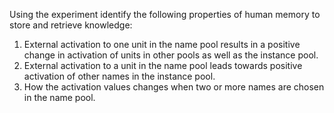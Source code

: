 Using the experiment identify the following properties of human memory to store and retrieve knowledge:

1. External activation to one unit in the name pool results in a positive change in activation of units in other pools as well as the instance pool.
2. External activation to a unit in the name pool leads towards positive activation of other names in the instance pool.
3. How the activation values changes when two or more names are chosen in the name pool.

